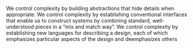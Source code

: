 We control complexity by building abstractions that hide details when appropriate. We control complexity by establishing conventional interfaces that enable us to construct systems by combining standard, well-understood pieces in a “mix and match way”. We control complexity by establishing new languages for describing a design, each of which emphasizes particular aspects of the design and deemphasizes others
